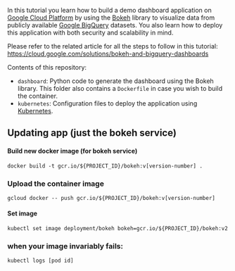 In this tutorial you learn how to build a demo dashboard application on [Google Cloud Platform](https://cloud.google.com/) by using the [Bokeh](http://bokeh.pydata.org/en/latest/) library to visualize data from publicly available [Google BigQuery](https://cloud.google.com/bigquery/) datasets. You also learn how to deploy this application with both security and scalability in mind.

Please refer to the related article for all the steps to follow in this tutorial: https://cloud.google.com/solutions/bokeh-and-bigquery-dashboards

Contents of this repository:

* `dashboard`: Python code to generate the dashboard using the Bokeh library. This folder also contains a `Dockerfile` in case you wish to build the container.
* `kubernetes`: Configuration files to deploy the application using [Kubernetes](https://kubernetes.io/).

## Updating app (just the bokeh service)

#### Build new docker image (for bokeh service)
`docker build -t gcr.io/${PROJECT_ID}/bokeh:v[version-number] .`

### Upload the container image
`gcloud docker -- push gcr.io/${PROJECT_ID}/bokeh:v[version-number]`

#### Set image
`kubectl set image deployment/bokeh bokeh=gcr.io/${PROJECT_ID}/bokeh:v2`

### when your image invariably fails:
`kubectl logs [pod id]`